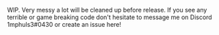 WIP. Very messy a lot will be cleaned up before release. If you see any terrible or game breaking code don't hesitate to message me on Discord 1mphuls3#0430 or create an issue here!
